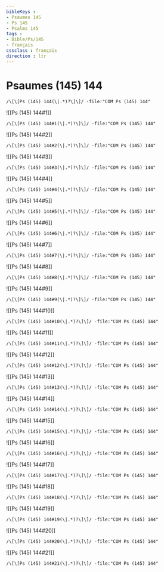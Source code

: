 ```yaml
---
bibleKeys : 
- Psaumes 145
- Ps 145
- Psalms 145
tags : 
- Bible/Ps/145
- français
cssclass : français
direction : ltr
---
```


# Psaumes (145) 144

```query
/\[\[Ps (145) 144(\|.*)?\]\]/ -file:"COM Ps (145) 144"
```



![[Ps (145) 144#1]]

```query
/\[\[Ps (145) 144#1(\|.*)?\]\]/ -file:"COM Ps (145) 144"
```

![[Ps (145) 144#2]]

```query
/\[\[Ps (145) 144#2(\|.*)?\]\]/ -file:"COM Ps (145) 144"
```

![[Ps (145) 144#3]]

```query
/\[\[Ps (145) 144#3(\|.*)?\]\]/ -file:"COM Ps (145) 144"
```

![[Ps (145) 144#4]]

```query
/\[\[Ps (145) 144#4(\|.*)?\]\]/ -file:"COM Ps (145) 144"
```

![[Ps (145) 144#5]]

```query
/\[\[Ps (145) 144#5(\|.*)?\]\]/ -file:"COM Ps (145) 144"
```

![[Ps (145) 144#6]]

```query
/\[\[Ps (145) 144#6(\|.*)?\]\]/ -file:"COM Ps (145) 144"
```

![[Ps (145) 144#7]]

```query
/\[\[Ps (145) 144#7(\|.*)?\]\]/ -file:"COM Ps (145) 144"
```

![[Ps (145) 144#8]]

```query
/\[\[Ps (145) 144#8(\|.*)?\]\]/ -file:"COM Ps (145) 144"
```

![[Ps (145) 144#9]]

```query
/\[\[Ps (145) 144#9(\|.*)?\]\]/ -file:"COM Ps (145) 144"
```

![[Ps (145) 144#10]]

```query
/\[\[Ps (145) 144#10(\|.*)?\]\]/ -file:"COM Ps (145) 144"
```

![[Ps (145) 144#11]]

```query
/\[\[Ps (145) 144#11(\|.*)?\]\]/ -file:"COM Ps (145) 144"
```

![[Ps (145) 144#12]]

```query
/\[\[Ps (145) 144#12(\|.*)?\]\]/ -file:"COM Ps (145) 144"
```

![[Ps (145) 144#13]]

```query
/\[\[Ps (145) 144#13(\|.*)?\]\]/ -file:"COM Ps (145) 144"
```

![[Ps (145) 144#14]]

```query
/\[\[Ps (145) 144#14(\|.*)?\]\]/ -file:"COM Ps (145) 144"
```

![[Ps (145) 144#15]]

```query
/\[\[Ps (145) 144#15(\|.*)?\]\]/ -file:"COM Ps (145) 144"
```

![[Ps (145) 144#16]]

```query
/\[\[Ps (145) 144#16(\|.*)?\]\]/ -file:"COM Ps (145) 144"
```

![[Ps (145) 144#17]]

```query
/\[\[Ps (145) 144#17(\|.*)?\]\]/ -file:"COM Ps (145) 144"
```

![[Ps (145) 144#18]]

```query
/\[\[Ps (145) 144#18(\|.*)?\]\]/ -file:"COM Ps (145) 144"
```

![[Ps (145) 144#19]]

```query
/\[\[Ps (145) 144#19(\|.*)?\]\]/ -file:"COM Ps (145) 144"
```

![[Ps (145) 144#20]]

```query
/\[\[Ps (145) 144#20(\|.*)?\]\]/ -file:"COM Ps (145) 144"
```

![[Ps (145) 144#21]]

```query
/\[\[Ps (145) 144#21(\|.*)?\]\]/ -file:"COM Ps (145) 144"
```

